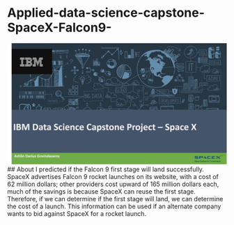 # Applied-data-science-capstone-SpaceX-Falcon9-
<img src="https://raw.githubusercontent.com/ADGVLOGS/IBM-DataScience-SpaceX-Capstone/main/logo/bg.png">
## About
I predicted if the Falcon 9 first stage will land successfully. SpaceX
advertises Falcon 9 rocket launches on its website, with a cost of 62
million dollars; other providers cost upward of 165 million dollars each,
much of the savings is because SpaceX can reuse the first stage.
Therefore, if we can determine if the first stage will land, we can
determine the cost of a launch. This information can be used if an
alternate company wants to bid against SpaceX for a rocket launch. 

